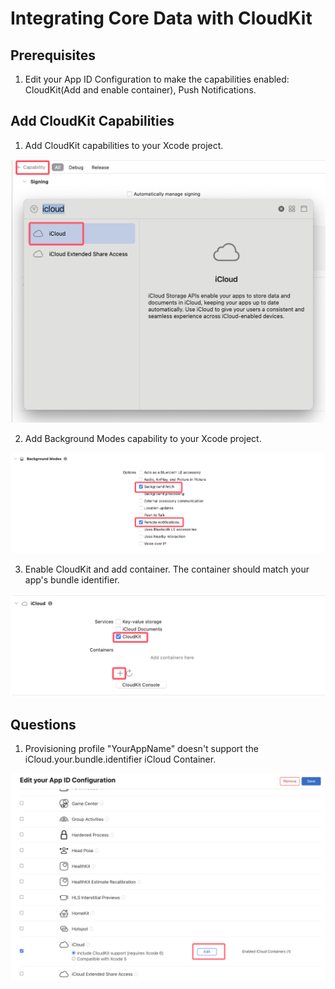 # Integrating Core Data with CloudKit

## Prerequisites

1. Edit your App ID Configuration to make the capabilities enabled: CloudKit(Add and enable container), Push Notifications.

## Add CloudKit Capabilities

1. Add CloudKit capabilities to your Xcode project.

![Add CloudKit capabilities](./images/capability-icloud.png)

2. Add Background Modes capability to your Xcode project.

![Add Background Modes capability](./images/add-background-modes.png)

3. Enable CloudKit and add container. The container should match your app's bundle identifier.

![Enable CloudKit and add container](./images/enable-cloudkit-and-add-container.png)

## Questions

1. Provisioning profile "YourAppName" doesn't support the iCloud.your.bundle.identifier iCloud Container.

![Provisioning profile error](./images/enable-icloud-container.png)